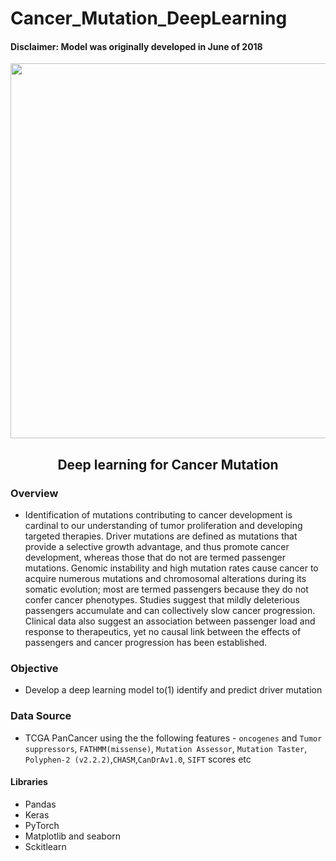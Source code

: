 # Cancer_Mutation_DeepLearning

#### Disclaimer: Model was originally developed in June of 2018 

<center><img src="https://www.singerinstruments.com/wp-content/uploads/2015/03/what-are-mutation-1.jpg" width="1200" height="600"></center>

<b><h2><center> Deep learning for Cancer Mutation </center></h2></b>


### Overview 
- Identification of mutations contributing to cancer development is cardinal to our understanding of tumor proliferation and developing targeted therapies. Driver mutations are defined as mutations that provide a selective growth advantage, and thus promote cancer development, whereas those that do not are termed passenger mutations. Genomic instability and high mutation rates cause cancer to acquire numerous mutations and chromosomal alterations during its somatic evolution; most are termed passengers because they do not confer cancer phenotypes. Studies suggest that mildly deleterious passengers accumulate and can collectively slow cancer progression. Clinical data also suggest an association between passenger load and response to therapeutics, yet no causal link between the effects of passengers and cancer progression has been established.

### Objective

- Develop a deep learning model to(1) identify and predict driver mutation

### Data Source 
- TCGA PanCancer  using the the following features - `oncogenes` and `Tumor suppressors`, `FATHMM(missense)`, `Mutation Assessor`, `Mutation Taster`, `Polyphen-2 (v2.2.2)`,`CHASM`,`CanDrAv1.0`, `SIFT` scores etc

#### Libraries 

- Pandas
- Keras
- PyTorch
- Matplotlib and seaborn
- Sckitlearn
